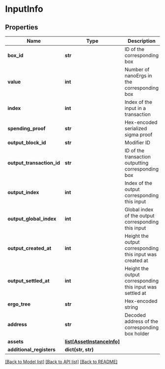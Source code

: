 # InputInfo

## Properties
Name | Type | Description | Notes
------------ | ------------- | ------------- | -------------
**box_id** | **str** | ID of the corresponding box | 
**value** | **int** | Number of nanoErgs in the corresponding box | 
**index** | **int** | Index of the input in a transaction | 
**spending_proof** | **str** | Hex-encoded serialized sigma proof | [optional] 
**output_block_id** | **str** | Modifier ID | 
**output_transaction_id** | **str** | ID of the transaction outputting corresponding box | 
**output_index** | **int** | Index of the output corresponding this input | 
**output_global_index** | **int** | Global index of the output corresponding this input | 
**output_created_at** | **int** | Height the output corresponding this input was created at | 
**output_settled_at** | **int** | Height the output corresponding this input was settled at | 
**ergo_tree** | **str** | Hex-encoded string | 
**address** | **str** | Decoded address of the corresponding box holder | 
**assets** | [**list[AssetInstanceInfo]**](AssetInstanceInfo.md) |  | [optional] 
**additional_registers** | **dict(str, str)** |  | 

[[Back to Model list]](../README.md#documentation-for-models) [[Back to API list]](../README.md#documentation-for-api-endpoints) [[Back to README]](../README.md)

